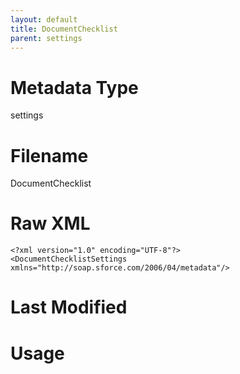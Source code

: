 ```yaml
---
layout: default
title: DocumentChecklist
parent: settings
---
```

# Metadata Type
settings


# Filename 
DocumentChecklist


# Raw XML
```
<?xml version="1.0" encoding="UTF-8"?>
<DocumentChecklistSettings xmlns="http://soap.sforce.com/2006/04/metadata"/>
```


# Last Modified


# Usage
